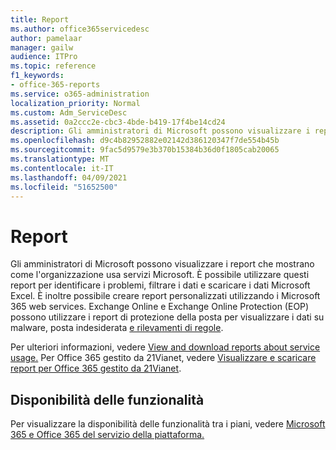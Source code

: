 ```yaml
---
title: Report
ms.author: office365servicedesc
author: pamelaar
manager: gailw
audience: ITPro
ms.topic: reference
f1_keywords:
- office-365-reports
ms.service: o365-administration
localization_priority: Normal
ms.custom: Adm_ServiceDesc
ms.assetid: 0a2ccc2e-cbc3-4bde-b419-17f4be14cd24
description: Gli amministratori di Microsoft possono visualizzare i report che mostrano come l'organizzazione usa servizi Microsoft. È possibile utilizzare questi report per identificare i problemi, filtrare i dati e scaricare i dati Microsoft Excel. È inoltre possibile creare report personalizzati utilizzando i Microsoft 365 web services. Exchange Online e Exchange Online Protection (EOP) possono utilizzare i report di protezione della posta per visualizzare i dati sui rilevamenti di malware, posta indesiderata e regole.
ms.openlocfilehash: d9c4b82952882e02142d386120347f7de554b45b
ms.sourcegitcommit: 9fac5d9579e3b370b15384b36d0f1805cab20065
ms.translationtype: MT
ms.contentlocale: it-IT
ms.lasthandoff: 04/09/2021
ms.locfileid: "51652500"
---
```

# <a name="reports"></a>Report

Gli amministratori di Microsoft possono visualizzare i report che mostrano come l'organizzazione usa servizi Microsoft. È possibile utilizzare questi report per identificare i problemi, filtrare i dati e scaricare i dati Microsoft Excel. È inoltre possibile creare report personalizzati utilizzando i Microsoft 365 web services. Exchange Online e Exchange Online Protection (EOP) possono utilizzare i report di protezione della posta per visualizzare i dati su malware, posta indesiderata [e rilevamenti di regole](/exchange/monitoring/use-mail-protection-reports).
  
Per ulteriori informazioni, vedere [View and download reports about service usage.](/microsoft-365/admin/activity-reports/activity-reports) Per Office 365 gestito da 21Vianet, vedere [Visualizzare e scaricare report per Office 365 gestito da 21Vianet](/microsoft-365/admin/activity-reports/activity-reports).
  
## <a name="feature-availability"></a>Disponibilità delle funzionalità

Per visualizzare la disponibilità delle funzionalità tra i piani, vedere [Microsoft 365 e Office 365 del servizio della piattaforma.](office-365-platform-service-description.md)
